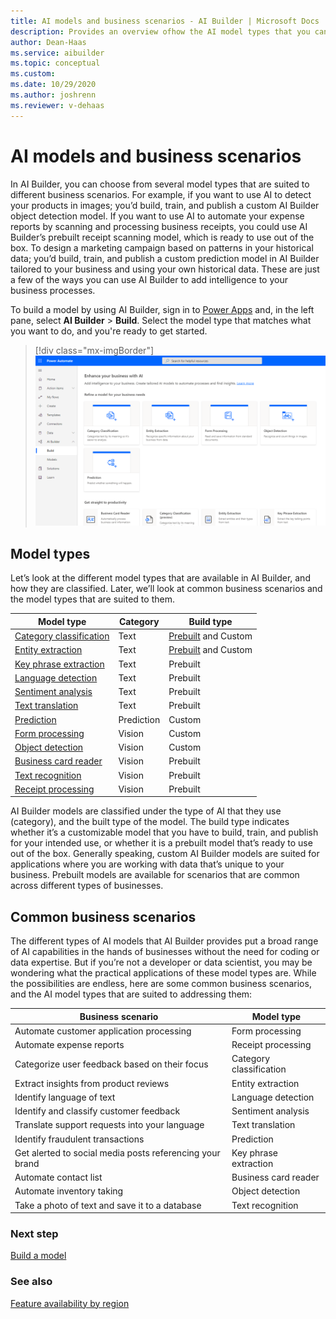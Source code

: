 ```yaml
---
title: AI models and business scenarios - AI Builder | Microsoft Docs
description: Provides an overview ofhow the AI model types that you can create in AI Builder relate to various business scenraios.
author: Dean-Haas
ms.service: aibuilder
ms.topic: conceptual
ms.custom: 
ms.date: 10/29/2020
ms.author: joshrenn
ms.reviewer: v-dehaas
---
```


# AI models and business scenarios

In AI Builder, you can choose from several model types that are suited to different business scenarios. For example, if you want to use AI to detect your products in images; you’d build, train, and publish  a custom AI Builder object detection model. If you want to use AI to automate your expense reports by scanning and processing business receipts, you could use AI Builder’s prebuilt receipt scanning model, which is ready to use out of the box. To design a marketing campaign based on patterns in your historical data; you’d build, train, and publish a custom prediction model in AI Builder tailored to your business and using your own historical data. These are just a few of the ways you can use AI Builder to add intelligence to your business processes.

To build a model by using AI Builder, sign in to [Power Apps](https://make.powerapps.com) and, in the left pane, select **AI Builder** > **Build**. Select the model type that matches what you want to do, and you're ready to get started.

> [!div class="mx-imgBorder"]
> ![AI Builder home page](media/ai-builder-home.png "AI Builder home page")

## Model types

Let’s look at the different model types that are available in AI Builder, and how they are classified. Later, we’ll look at common business scenarios and the model types that are suited to them.

| **Model type** | **Category** | **Build type** |
| ----- | ----- | ----- |
[Category classification](text-classification-overview.md)|Text|[Prebuilt](prebuilt-category-classification.md) and Custom
[Entity extraction](entity-extraction-overview.md)|Text|[Prebuilt](prebuilt-entity-extraction.md) and Custom
[Key phrase extraction](prebuilt-key-phrase.md)|Text|Prebuilt
[Language detection](prebuilt-language-detection.md)|Text|Prebuilt
[Sentiment analysis](prebuilt-sentiment-analysis.md)|Text|Prebuilt
[Text translation](prebuilt-text-translation.md)|Text|Prebuilt
[Prediction](prediction-overview.md)|Prediction|Custom
[Form processing](form-processing-model-overview.md)|Vision|Custom
[Object detection](object-detection-overview.md)|Vision|Custom
[Business card reader](prebuilt-business-card.md)|Vision|Prebuilt
[Text recognition](prebuilt-text-recognition.md)|Vision|Prebuilt
[Receipt processing](prebuilt-receipt-processing.md)|Vision|Prebuilt

AI Builder models are classified under the type of AI that they use (category), and the built type of the model. The build type indicates whether it’s a customizable model that you have to build, train, and publish for your intended use, or whether it is a prebuilt model  that’s ready to use out of the box. Generally speaking, custom AI Builder models are suited for applications where you are working with data that’s unique to your business. Prebuilt models are available for scenarios that are common across different types of businesses. 

## Common business scenarios

The different types of AI models that AI Builder provides put a broad range of AI capabilities in the hands of businesses without the need for coding or data expertise. But if you’re not a developer or data scientist, you may be wondering what the practical applications of these model types are. While the possibilities are endless, here are some common business scenarios, and the AI model types that are suited to addressing them:

| **Business scenario** | **Model type** |
| ----- | ----- |
Automate customer application processing|Form processing
Automate expense reports|Receipt processing
Categorize user feedback based on their focus | Category classification
Extract insights from product reviews | Entity extraction
Identify language of text | Language detection
Identify and classify customer feedback|Sentiment analysis
Translate support requests into your language|Text translation
Identify fraudulent transactions|Prediction
Get alerted to social media posts referencing your brand | Key phrase extraction
Automate contact list |Business card reader
Automate inventory taking|Object detection
Take a photo of text and save it to a database |Text recognition

### Next step

[Build a model](build-model.md)

### See also

[Feature availability by region](availability-region.md)
